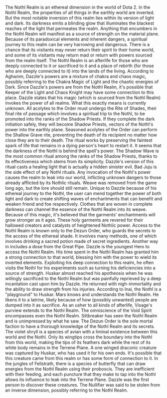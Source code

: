 The Nothl Realm is an ethereal dimension in the world of Dota 2.
In the Nothl Realm, the properties of all things in the earthly world are inverted. But the most notable inversion of this realm lies within its version of light and dark. Its darkness emits a blinding glow that illuminates the blackest reaches of the light that permeates the realm. Anything that encumbers in the Nothl Realm will manifest as a source of strength on the material plane. Because of its paradoxical elements and inherent dangers, a spiritual journey to this realm can be very harrowing and dangerous. There is a chance that its visitants may never return their spirit to their home world, and some of its visitants may return mad or return with powers sourced from the realm itself.
The Nothl Realm is an afterlife for those who are deeply connected to it or sacrificed to it and a place of rebirth (for those who are deeply connected to it) into the lands of the living.
According to Aghanim, Dazzle's powers are a mixture of chakra and chaos magic, possibly referring to the  Chakra Magic of Light and the chaotic energies of Dark. Since Dazzle's powers are from the Nothl Realm, it's possible that  Keeper of the Light and  Chaos Knight may have some connection to this place.
Dazzle states that his magic (which is sourced from the Nothl Realm) invokes the power of all realms. What this exactly means is currently unknown.
All acolytes to the Order must undergo the Rite of Shades, their final rite of passage which involves a spiritual trip to the Nothl, to be promoted into the ranks of the Shadow Priests. If they complete the dark initiation safely, they will become Shadow Priests, vectors of the Nothl's power into the earthly plane.
Seasoned acolytes of the Order can perform the  Shallow Grave rite, preventing the death of its recipient no matter how close they are to their death. The ritual works by preserving the faintest spark of life that remains in a dying person's heart to restart it. It seems that the darkness of the Nothl is behind the spell's power.
The  Shadow Wave is the most common ritual among the ranks of the Shadow Priests, thanks to its effectiveness which stems from its simplicity. Dazzle's version of this ritual casts a healing light that is actually a hidden sinister evil.
Bad Juju is the side effect of any Nothl rituals. Any invocation of the Nothl's power causes the realm to leak into our world, inflicting unknown dangers to those already afflicted by its Nothlic rituals.
Weave was removed from the game long ago, but the lore should still remain. Unique to Dazzle because of his ethereal journey to the Nothl, the user can mend together the power of both light and dark to create shifting waves of enchantments that can benefit and weaken friend and foe respectively.
Clothes that are woven in complete darkness can channel the essence of the Nothl Realm into its weave. Because of this magic, it's believed that the garments' enchantments will grow stronger as it ages. These holy garments are revered for their hallowed creators and catalysts of heightened Nothlic power.
Access to the Nothl Realm is known only to the Dezun Order, who guards the secrets to the access of the ethereal shade. It involves many methods, one of which involves drinking a sacred potion made of secret ingredients. Another way in includes a dose from the Great Pipe.
Dazzle is the youngest Hero to access the Nothl Realm. His time spent in the Nothl Realm has granted him a strong connection to that world, blessing him with the power to wield its inverted elements. Exploiting his deep connection to this realm, he often visits the Nothl for his experiments such as turning his deficiencies into a source of strength.
Huskar almost reached his apotheosis when he was willingly sacrificed to the Nothl Realm but was painfully reprieved by a deep incantation cast upon him by Dazzle. He returned with nigh-immortality and the ability to draw strength from his injuries. According to Inai, the Nothl is a "playground" to Huskar.
Mars knows and understands the Nothl Realm. He likens it to a latrine, likely because of how (possibly unwanted) people are dumped into it as sacrifice.
As an usher to all kinds of afterlife,  Visage's purview extends to the Nothl Realm.
The omniscience of the  Void Spirit encompasses even the Nothl Realm.
Siltbreaker has seen the Nothl Realm and is unimpressed by what he saw.
The Dezun Order is the sole mortal faction to have a thorough knowledge of the Nothl Realm and its secrets.
The violet shryll is a species of avian with a liminal existence between this world and the Nothl. Only its wingtips cross the boundary into the Nothl from this world, making the tips of its feathers dark while the rest of its white body remains in the Terrene Plane.
A one winged draconic creature was captured by Huskar, who has used it for his own ends. It's possible that this creature came from this realm or has some form of connection to it.
In the jungles of Fellstrath, there is a species of butterfly that can draw energies from the Nothl Realm using their proboscis. They are inefficient with their feeding, and each puncture that they make to tap into the Nothl allows its influence to leak into the Terrene Plane. Dazzle was the first person to discover these creatures.
The  Nullifier was said to be stolen from an inverse dimension, possibly referring to the Nothl Realm.
